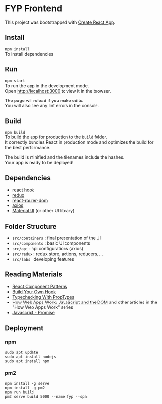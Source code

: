 # FYP Frontend

This project was bootstrapped with [Create React App](https://github.com/facebook/create-react-app).

## Install

`npm install`  
To install dependencies

## Run

`npm start`   
To run the app in the development mode.\
Open [http://localhost:3000](http://localhost:3000) to view it in the browser.

The page will reload if you make edits.\
You will also see any lint errors in the console.

## Build

`npm build`   
To build the app for production to the `build` folder.\
It correctly bundles React in production mode and optimizes the build for the best performance.

The build is minified and the filenames include the hashes.\
Your app is ready to be deployed!

## Dependencies

* [react hook](https://reactjs.org/docs/hooks-intro.html)
* [redux](https://redux.js.org/introduction/getting-started)
* [react-router-dom](https://reactrouter.com/web/guides/quick-start)
* [axios](https://github.com/axios/axios)
* [Material UI](https://material-ui.com/getting-started/installation/) (or other UI library)

## Folder Structure

* `src/containers` : final presentation of the UI 
* `src/components` : basic UI components
* `src/api` : api configurations (axios)
* `src/redux` : redux store, actions, reducers, ...
* `src/labs` : developing features


## Reading Materials

* [React Component Patterns](https://blog.techbridge.cc/2018/06/27/advanced-react-component-patterns-note/)
* [Build Your Own Hook](https://reactjs.org/docs/hooks-custom.html)
* [Typechecking With PropTypes](https://reactjs.org/docs/typechecking-with-proptypes.html)
* [How Web Apps Work: JavaScript and the DOM](https://blog.isquaredsoftware.com/2020/11/how-web-apps-work-javascript-dom/) and other articles in the "How Web Apps Work" series
* [Javascript - Promise](https://developer.mozilla.org/en-US/docs/Web/JavaScript/Reference/Global_Objects/Promise)

## Deployment

### npm

```
sudo apt update
sudo apt install nodejs
sudo apt install npm
```

### pm2
```
npm install -g serve
npm install -g pm2
npm run build 
pm2 serve build 5000 --name fyp --spa 
```